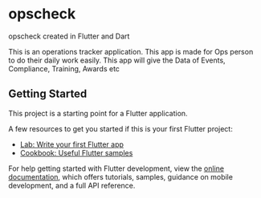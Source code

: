 # opscheck

opscheck  created in Flutter and Dart

This is an operations tracker application. This app is made for Ops person to do their daily work easily. This app will give the Data of Events, Compliance, Training, Awards etc 

## Getting Started

This project is a starting point for a Flutter application.

A few resources to get you started if this is your first Flutter project:

- [Lab: Write your first Flutter app](https://docs.flutter.dev/get-started/codelab)
- [Cookbook: Useful Flutter samples](https://docs.flutter.dev/cookbook)

For help getting started with Flutter development, view the
[online documentation](https://docs.flutter.dev/), which offers tutorials,
samples, guidance on mobile development, and a full API reference.
